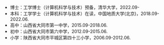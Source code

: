 - 博士：工学博士（计算机科学与技术）预备，清华大学，2022.09-
- 本科：工学学士（计算机科学与技术）在读，中国地质大学(北京)，2018.09-2022.06.
- 高中：山西省大同市第一中学，2015.09-2018.06.
- 初中：山西省大同市第六中学，2012.09-2015.06.
- 小学：陕西省大同市平城区第四十三小学，2006.09-2012.06.